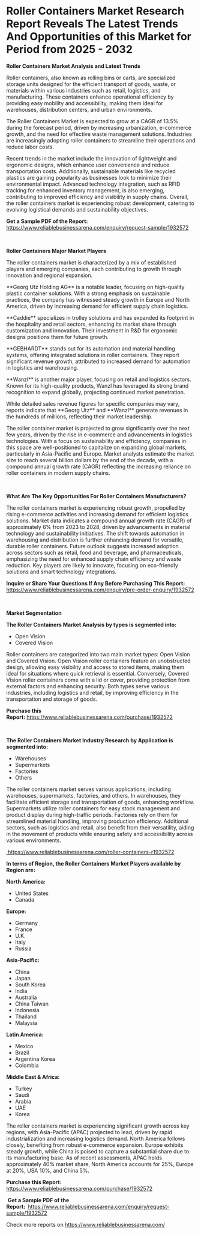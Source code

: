 <p><h1>Roller Containers Market Research Report Reveals The Latest Trends And Opportunities of this Market for Period from 2025 - 2032</h1></p><p><strong>Roller Containers Market Analysis and Latest Trends</strong></p>
<p><p>Roller containers, also known as rolling bins or carts, are specialized storage units designed for the efficient transport of goods, waste, or materials within various industries such as retail, logistics, and manufacturing. These containers enhance operational efficiency by providing easy mobility and accessibility, making them ideal for warehouses, distribution centers, and urban environments.</p><p>The Roller Containers Market is expected to grow at a CAGR of 13.5% during the forecast period, driven by increasing urbanization, e-commerce growth, and the need for effective waste management solutions. Industries are increasingly adopting roller containers to streamline their operations and reduce labor costs. </p><p>Recent trends in the market include the innovation of lightweight and ergonomic designs, which enhance user convenience and reduce transportation costs. Additionally, sustainable materials like recycled plastics are gaining popularity as businesses look to minimize their environmental impact. Advanced technology integration, such as RFID tracking for enhanced inventory management, is also emerging, contributing to improved efficiency and visibility in supply chains. Overall, the roller containers market is experiencing robust development, catering to evolving logistical demands and sustainability objectives.</p></p>
<p><strong>Get a Sample PDF of the Report:&nbsp;</strong> <a href="https://www.reliablebusinessarena.com/enquiry/request-sample/1932572?utm_campaign=3118&utm_medium=2&utm_source=Github&utm_content=ia&utm_term=10042025&utm_id=roller-containers">https://www.reliablebusinessarena.com/enquiry/request-sample/1932572</a></p>
<p>&nbsp;</p>
<p><strong>Roller Containers Major Market Players</strong></p>
<p><p>The roller containers market is characterized by a mix of established players and emerging companies, each contributing to growth through innovation and regional expansion. </p><p>**Georg Utz Holding AG** is a notable leader, focusing on high-quality plastic container solutions. With a strong emphasis on sustainable practices, the company has witnessed steady growth in Europe and North America, driven by increasing demand for efficient supply chain logistics. </p><p>**Caddie** specializes in trolley solutions and has expanded its footprint in the hospitality and retail sectors, enhancing its market share through customization and innovation. Their investment in R&D for ergonomic designs positions them for future growth.</p><p>**GEBHARDT** stands out for its automation and material handling systems, offering integrated solutions in roller containers. They report significant revenue growth, attributed to increased demand for automation in logistics and warehousing.</p><p>**Wanzl** is another major player, focusing on retail and logistics sectors. Known for its high-quality products, Wanzl has leveraged its strong brand recognition to expand globally, projecting continued market penetration.</p><p>While detailed sales revenue figures for specific companies may vary, reports indicate that **Georg Utz** and **Wanzl** generate revenues in the hundreds of millions, reflecting their market leadership.</p><p>The roller container market is projected to grow significantly over the next few years, driven by the rise in e-commerce and advancements in logistics technologies. With a focus on sustainability and efficiency, companies in this space are well-positioned to capitalize on expanding global markets, particularly in Asia-Pacific and Europe. Market analysts estimate the market size to reach several billion dollars by the end of the decade, with a compound annual growth rate (CAGR) reflecting the increasing reliance on roller containers in modern supply chains.</p></p>
<p>&nbsp;</p>
<p><strong>What Are The Key Opportunities For Roller Containers Manufacturers?</strong></p>
<p><p>The roller containers market is experiencing robust growth, propelled by rising e-commerce activities and increasing demand for efficient logistics solutions. Market data indicates a compound annual growth rate (CAGR) of approximately 6% from 2023 to 2028, driven by advancements in material technology and sustainability initiatives. The shift towards automation in warehousing and distribution is further enhancing demand for versatile, durable roller containers. Future outlook suggests increased adoption across sectors such as retail, food and beverage, and pharmaceuticals, emphasizing the need for enhanced supply chain efficiency and waste reduction. Key players are likely to innovate, focusing on eco-friendly solutions and smart technology integrations.</p></p>
<p><strong>Inquire or Share Your Questions If Any Before Purchasing This Report:</strong> <a href="https://www.reliablebusinessarena.com/enquiry/pre-order-enquiry/1932572?utm_campaign=3118&utm_medium=2&utm_source=Github&utm_content=ia&utm_term=10042025&utm_id=roller-containers">https://www.reliablebusinessarena.com/enquiry/pre-order-enquiry/1932572</a></p>
<p>&nbsp;</p>
<p><strong>Market Segmentation</strong></p>
<p><strong>The Roller Containers Market Analysis by types is segmented into:</strong></p>
<p><ul><li>Open Vision</li><li>Covered Vision</li></ul></p>
<p><p>Roller containers are categorized into two main market types: Open Vision and Covered Vision. Open Vision roller containers feature an unobstructed design, allowing easy visibility and access to stored items, making them ideal for situations where quick retrieval is essential. Conversely, Covered Vision roller containers come with a lid or cover, providing protection from external factors and enhancing security. Both types serve various industries, including logistics and retail, by improving efficiency in the transportation and storage of goods.</p></p>
<p><strong>Purchase this Report:&nbsp;</strong><a href="https://www.reliablebusinessarena.com/purchase/1932572?utm_campaign=3118&utm_medium=2&utm_source=Github&utm_content=ia&utm_term=10042025&utm_id=roller-containers">https://www.reliablebusinessarena.com/purchase/1932572</a></p>
<p>&nbsp;</p>
<p><strong>The Roller Containers Market Industry Research by Application is segmented into:</strong></p>
<p><ul><li>Warehouses</li><li>Supermarkets</li><li>Factories</li><li>Others</li></ul></p>
<p><p>The roller containers market serves various applications, including warehouses, supermarkets, factories, and others. In warehouses, they facilitate efficient storage and transportation of goods, enhancing workflow. Supermarkets utilize roller containers for easy stock management and product display during high-traffic periods. Factories rely on them for streamlined material handling, improving production efficiency. Additional sectors, such as logistics and retail, also benefit from their versatility, aiding in the movement of products while ensuring safety and accessibility across various environments.</p></p>
<p><a href="https://www.reliablebusinessarena.com/roller-containers-r1932572?utm_campaign=3118&utm_medium=2&utm_source=Github&utm_content=ia&utm_term=10042025&utm_id=roller-containers">&nbsp;https://www.reliablebusinessarena.com/roller-containers-r1932572</a></p>
<p><strong>In terms of Region, the Roller Containers Market Players available by Region are:</strong></p>
<p>
    <p> <strong> North America: </strong>
        <ul>
            <li>United States</li>
            <li>Canada</li>
        </ul>
        </p> 
    <p> <strong> Europe: </strong>
        <ul>
            <li>Germany</li>
            <li>France</li>
            <li>U.K.</li>
            <li>Italy</li>
            <li>Russia</li>
        </ul>
        </p> 
    <p> <strong> Asia-Pacific: </strong>
        <ul>
            <li>China</li>
            <li>Japan</li>
            <li>South Korea</li>
            <li>India</li>
            <li>Australia</li>
            <li>China Taiwan</li>
            <li>Indonesia</li>
            <li>Thailand</li>
            <li>Malaysia</li>
        </ul>
        </p> 
    <p> <strong> Latin America: </strong>
        <ul>
            <li>Mexico</li>
            <li>Brazil</li>
            <li>Argentina Korea</li>
            <li>Colombia</li>
        </ul>
        </p> 
    <p> <strong> Middle East & Africa: </strong>
        <ul>
            <li>Turkey</li>
            <li>Saudi</li>
            <li>Arabia</li>
            <li>UAE</li>
            <li>Korea</li>
        </ul>
    </p>
    </p>
<p><p>The roller containers market is experiencing significant growth across key regions, with Asia-Pacific (APAC) projected to lead, driven by rapid industrialization and increasing logistics demand. North America follows closely, benefiting from robust e-commerce expansion. Europe exhibits steady growth, while China is poised to capture a substantial share due to its manufacturing base. As of recent assessments, APAC holds approximately 40% market share, North America accounts for 25%, Europe at 20%, USA 10%, and China 5%.</p></p>
<p><strong>Purchase this Report: </strong><a href="https://www.reliablebusinessarena.com/purchase/1932572?utm_campaign=3118&utm_medium=2&utm_source=Github&utm_content=ia&utm_term=10042025&utm_id=roller-containers">https://www.reliablebusinessarena.com/purchase/1932572</a></p>
<p>&nbsp;<strong>Get a Sample PDF of the Report:&nbsp;&nbsp;</strong><a href="https://www.reliablebusinessarena.com/enquiry/request-sample/1932572?utm_campaign=3118&utm_medium=2&utm_source=Github&utm_content=ia&utm_term=10042025&utm_id=roller-containers">https://www.reliablebusinessarena.com/enquiry/request-sample/1932572</a></p>
<p><strong></strong></p>
<p>Check more reports on <a href="https://www.reliablebusinessarena.com/?utm_campaign=3118&utm_medium=2&utm_source=Github&utm_content=ia&utm_term=10042025&utm_id=roller-containers">https://www.reliablebusinessarena.com/</a></p>
